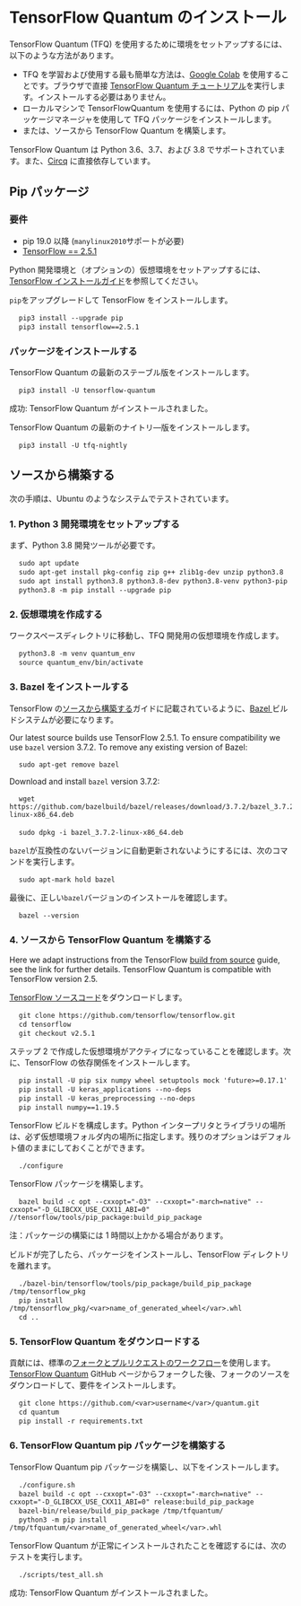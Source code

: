 # TensorFlow Quantum のインストール

TensorFlow Quantum (TFQ) を使用するために環境をセットアップするには、以下のような方法があります。

- TFQ を学習および使用する最も簡単な方法は、[Google Colab](./tutorials/hello_many_worlds.ipynb) を使用することです。ブラウザで直接 [TensorFlow Quantum チュートリアル](https://colab.research.google.com/github/tensorflow/quantum/blob/master/docs/tutorials/hello_many_worlds.ipynb)を実行します。インストールする必要はありません。
- ローカルマシンで TensorFlowQuantum を使用するには、Python の pip パッケージマネージャを使用して TFQ パッケージをインストールします。
- または、ソースから TensorFlow Quantum を構築します。

TensorFlow Quantum は Python  3.6、3.7、および 3.8 でサポートされています。また、[Circq](https://github.com/quantumlib/Cirq) に直接依存しています。

## Pip パッケージ

### 要件

- pip 19.0 以降 (`manylinux2010`サポートが必要)
- [TensorFlow == 2.5.1](https://www.tensorflow.org/install/pip)

Python 開発環境と（オプションの）仮想環境をセットアップするには、[TensorFlow インストールガイド](https://www.tensorflow.org/install/pip)を参照してください。

`pip`をアップグレードして TensorFlow をインストールします。

<!-- common_typos_disable -->

<pre class="devsite-click-to-copy">
  <code class="devsite-terminal">pip3 install --upgrade pip</code>
  <code class="devsite-terminal">pip3 install tensorflow==2.5.1</code>
</pre>

<!-- common_typos_enable -->

### パッケージをインストールする

TensorFlow Quantum の最新のステーブル版をインストールします。

<!-- common_typos_disable -->

<pre class="devsite-click-to-copy">
  <code class="devsite-terminal">pip3 install -U tensorflow-quantum</code>
</pre>

<!-- common_typos_enable -->

成功: TensorFlow Quantum がインストールされました。

TensorFlow Quantum の最新のナイトリ―版をインストールします。

<!-- common_typos_disable -->

<pre class="devsite-click-to-copy">
  <code class="devsite-terminal">pip3 install -U tfq-nightly</code>
</pre>

<!-- common_typos_enable -->

## ソースから構築する

次の手順は、Ubuntu のようなシステムでテストされています。

### 1. Python 3 開発環境をセットアップする

まず、Python 3.8 開発ツールが必要です。

<!-- common_typos_disable -->

<pre class="devsite-click-to-copy">
  <code class="devsite-terminal">sudo apt update</code>
  <code class="devsite-terminal">sudo apt-get install pkg-config zip g++ zlib1g-dev unzip python3.8</code>
  <code class="devsite-terminal">sudo apt install python3.8 python3.8-dev python3.8-venv python3-pip</code>
  <code class="devsite-terminal">python3.8 -m pip install --upgrade pip</code>
</pre>

<!-- common_typos_enable -->

### 2. 仮想環境を作成する

ワークスペースディレクトリに移動し、TFQ 開発用の仮想環境を作成します。

<!-- common_typos_disable -->

<pre class="devsite-click-to-copy">
  <code class="devsite-terminal">python3.8 -m venv quantum_env</code>
  <code class="devsite-terminal">source quantum_env/bin/activate</code>
</pre>

<!-- common_typos_enable -->

### 3. Bazel をインストールする

TensorFlow の[ソースから構築する](https://www.tensorflow.org/install/source#install_bazel)ガイドに記載されているように、<a href="https://bazel.build/" class="external">Bazel </a>ビルドシステムが必要になります。

Our latest source builds use TensorFlow 2.5.1. To ensure compatibility we use `bazel` version 3.7.2. To remove any existing version of Bazel:

<!-- common_typos_disable -->

<pre class="devsite-click-to-copy">
  <code class="devsite-terminal">sudo apt-get remove bazel</code>
</pre>

<!-- common_typos_enable -->

Download and install `bazel` version 3.7.2:

<!-- common_typos_disable -->

<pre class="devsite-click-to-copy">
  <code class="devsite-terminal">wget https://github.com/bazelbuild/bazel/releases/download/3.7.2/bazel_3.7.2-linux-x86_64.deb
</code>
  <code class="devsite-terminal">sudo dpkg -i bazel_3.7.2-linux-x86_64.deb</code>
</pre>

<!-- common_typos_enable -->

`bazel`が互換性のないバージョンに自動更新されないようにするには、次のコマンドを実行します。

<!-- common_typos_disable -->

<pre class="devsite-click-to-copy">
  <code class="devsite-terminal">sudo apt-mark hold bazel</code>
</pre>

<!-- common_typos_enable -->

最後に、正しい`bazel`バージョンのインストールを確認します。

<!-- common_typos_disable -->

<pre class="devsite-click-to-copy">
  <code class="devsite-terminal">bazel --version</code>
</pre>

<!-- common_typos_enable -->

### 4. ソースから TensorFlow Quantum を構築する

Here we adapt instructions from the TensorFlow [build from source](https://www.tensorflow.org/install/source) guide, see the link for further details. TensorFlow Quantum is compatible with TensorFlow version 2.5.

<a href="https://github.com/tensorflow/tensorflow" class="external">TensorFlow ソースコード</a>をダウンロードします。

<!-- common_typos_disable -->

<pre class="devsite-click-to-copy">
  <code class="devsite-terminal">git clone https://github.com/tensorflow/tensorflow.git</code>
  <code class="devsite-terminal">cd tensorflow</code>
  <code class="devsite-terminal">git checkout v2.5.1</code>
</pre>

ステップ 2 で作成した仮想環境がアクティブになっていることを確認します。次に、TensorFlow の依存関係をインストールします。

<!-- common_typos_disable -->

<pre class="devsite-click-to-copy">
  <code class="devsite-terminal">pip install -U pip six numpy wheel setuptools mock 'future&gt;=0.17.1'</code>
  <code class="devsite-terminal">pip install -U keras_applications --no-deps</code>
  <code class="devsite-terminal">pip install -U keras_preprocessing --no-deps</code>
  <code class="devsite-terminal">pip install numpy==1.19.5</code>
</pre>

<!-- common_typos_enable -->

TensorFlow ビルドを構成します。Python インタープリタとライブラリの場所は、必ず仮想環境フォルダ内の場所に指定します。残りのオプションはデフォルト値のままにしておくことができます。

<!-- common_typos_disable -->

<pre class="devsite-click-to-copy">
  <code class="devsite-terminal">./configure</code>
</pre>

<!-- common_typos_enable -->

TensorFlow パッケージを構築します。

<!-- common_typos_disable -->

<pre class="devsite-click-to-copy">
  <code class="devsite-terminal">bazel build -c opt --cxxopt="-O3" --cxxopt="-march=native" --cxxopt="-D_GLIBCXX_USE_CXX11_ABI=0" //tensorflow/tools/pip_package:build_pip_package</code>
</pre>

<!-- common_typos_enable -->

注：パッケージの構築には 1 時間以上かかる場合があります。

ビルドが完了したら、パッケージをインストールし、TensorFlow ディレクトリを離れます。

<!-- common_typos_disable -->

<pre class="devsite-click-to-copy">
  <code class="devsite-terminal">./bazel-bin/tensorflow/tools/pip_package/build_pip_package /tmp/tensorflow_pkg</code>
  <code class="devsite-terminal">pip install /tmp/tensorflow_pkg/&lt;var&gt;name_of_generated_wheel&lt;/var&gt;.whl</code>
  <code class="devsite-terminal">cd ..</code>
</pre>

<!-- common_typos_enable -->

### 5. TensorFlow Quantum をダウンロードする

貢献には、標準の[フォークとプルリクエストのワークフロー](https://guides.github.com/activities/forking/)を使用します。[TensorFlow Quantum](https://github.com/tensorflow/quantum) GitHub ページからフォークした後、フォークのソースをダウンロードして、要件をインストールします。

<!-- common_typos_disable -->

<pre class="devsite-click-to-copy">
  <code class="devsite-terminal">git clone https://github.com/&lt;var&gt;username&lt;/var&gt;/quantum.git</code>
  <code class="devsite-terminal">cd quantum</code>
  <code class="devsite-terminal">pip install -r requirements.txt</code>
</pre>

<!-- common_typos_enable -->

### 6. TensorFlow Quantum pip パッケージを構築する

TensorFlow Quantum pip パッケージを構築し、以下をインストールします。

<!-- common_typos_disable -->

<pre class="devsite-click-to-copy">
  <code class="devsite-terminal">./configure.sh</code>
  <code class="devsite-terminal">bazel build -c opt --cxxopt="-O3" --cxxopt="-march=native" --cxxopt="-D_GLIBCXX_USE_CXX11_ABI=0" release:build_pip_package</code>
  <code class="devsite-terminal">bazel-bin/release/build_pip_package /tmp/tfquantum/</code>
  <code class="devsite-terminal">python3 -m pip install /tmp/tfquantum/&lt;var&gt;name_of_generated_wheel&lt;/var&gt;.whl</code>
</pre>

<!-- common_typos_enable -->

TensorFlow Quantum が正常にインストールされたことを確認するには、次のテストを実行します。

<!-- common_typos_disable -->

<pre class="devsite-click-to-copy">
  <code class="devsite-terminal">./scripts/test_all.sh</code>
</pre>

<!-- common_typos_enable -->

成功: TensorFlow Quantum がインストールされました。
